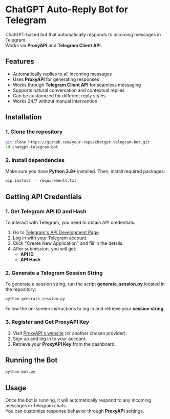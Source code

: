 # ChatGPT Auto-Reply Bot for Telegram  

ChatGPT-based bot that automatically responds to incoming messages in Telegram.  
Works via **ProxyAPI** and **Telegram Client API**.  

## Features  
- Automatically replies to all incoming messages  
- Uses **ProxyAPI** for generating responses  
- Works through **Telegram Client API** for seamless messaging  
- Supports natural conversation and contextual replies  
- Can be customized for different reply styles  
- Works 24/7 without manual intervention  

## Installation  

### 1. Clone the repository  
```bash
git clone https://github.com/your-repo/chatgpt-telegram-bot.git
cd chatgpt-telegram-bot
```

### 2. Install dependencies  
Make sure you have **Python 3.8+** installed. Then, install required packages:  
```bash
pip install -r requirements.txt
```

## Getting API Credentials  

### 1. Get Telegram API ID and Hash  
To interact with Telegram, you need to obtain API credentials:  
1. Go to [Telegram's API Development Page](https://my.telegram.org/apps).  
2. Log in with your Telegram account.  
3. Click "Create New Application" and fill in the details.  
4. After submission, you will get:  
   - **API ID**  
   - **API Hash**  

### 2. Generate a Telegram Session String  
To generate a session string, run the script **generate_session.py** located in the repository:

```bash
python generate_session.py
```

Follow the on-screen instructions to log in and retrieve your **session string**.

### 3. Register and Get ProxyAPI Key  
1. Visit [ProxyAPI's website](https://proxyapi.com/) (or another chosen provider).  
2. Sign up and log in to your account.    
3. Retrieve your **ProxyAPI Key** from the dashboard.  

## Running the Bot  
```bash
python bot.py
```

## Usage  
Once the bot is running, it will automatically respond to any incoming messages in Telegram chats.  
You can customize response behavior through **ProxyAPI** settings.  
